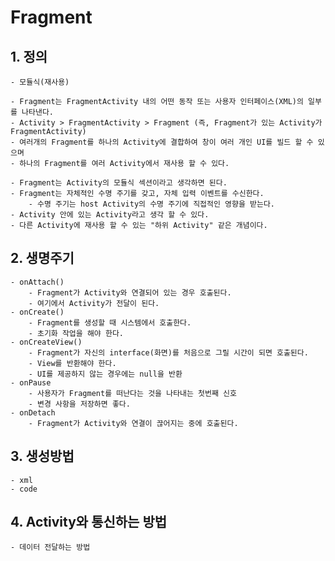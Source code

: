 # Fragment

## 1. 정의
    - 모듈식(재사용)

    - Fragment는 FragmentActivity 내의 어떤 동작 또는 사용자 인터페이스(XML)의 일부를 나타낸다.
    - Activity > FragmentActivity > Fragment (즉, Fragment가 있는 Activity가 FragmentActivity)
    - 여러개의 Fragment를 하나의 Activity에 결합하여 창이 여러 개인 UI를 빌드 할 수 있으며
    - 하나의 Fragment를 여러 Activity에서 재사용 할 수 있다.

    - Fragment는 Activity의 모듈식 섹션이라고 생각하면 된다.
    - Fragment는 자체적인 수명 주기를 갖고, 자체 입력 이벤트를 수신한다.
        - 수명 주기는 host Activity의 수명 주기에 직접적인 영향을 받는다.
    - Activity 안에 있는 Activity라고 생각 할 수 있다.
    - 다른 Activity에 재사용 할 수 있는 "하위 Activity" 같은 개념이다.

## 2. 생명주기
    - onAttach()
        - Fragment가 Activity와 연결되어 있는 경우 호출된다.
        - 여기에서 Activity가 전달이 된다.
    - onCreate()
        - Fragment를 생성할 때 시스템에서 호출한다.
        - 초기화 작업을 해야 한다.
    - onCreateView()
        - Fragment가 자신의 interface(화면)를 처음으로 그릴 시간이 되면 호출된다.
        - View를 반환해야 한다.
        - UI를 제공하지 않는 경우에는 null을 반환
    - onPause
        - 사용자가 Fragment를 떠난다는 것을 나타내는 첫번째 신호
        - 변경 사항을 저장하면 좋다.
    - onDetach
        - Fragment가 Activity와 연결이 끊어지는 중에 호출된다.

## 3. 생성방법
    - xml
    - code

## 4. Activity와 통신하는 방법
    - 데이터 전달하는 방법